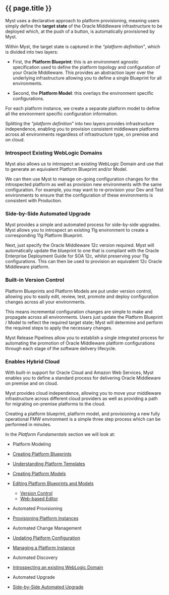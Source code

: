 ## {{ page.title }}

Myst uses a declarative approach to platform provisioning, meaning users simply define the **target state** of the Oracle Middleware infrastructure to be deployed which, at the push of a button, is automatically provisioned by Myst.

Within Myst, the target state is captured in the *“platform definition”*, which is divided into two layers:

* First, the **Platform Blueprint**: this is an environment agnostic specification used to define the platform topology and configuration of your Oracle Middleware. This provides an abstraction layer over the underlying infrastructure allowing you to define a single Blueprint for all environments.

* Second, the **Platform Model**: this overlays the environment specific configurations.

For each platform instance, we create a separate platform model to define all the environment specific configuration information.

Splitting the *“platform definition”* into two layers provides infrastructure independence, enabling you to provision consistent middleware platforms across all environments regardless of infrastructure type, on premise and on cloud.

### Introspect Existing WebLogic Domains

Myst also allows us to introspect an existing WebLogic Domain and use that to generate an equivalent Platform Blueprint and/or Model. 

We can then use Myst to manage on-going configuration changes for the introspected platform as well as provision new environments with the same configuration. For example, you may want to re-provision your Dev and Test environments to ensure that the configuration of these environments is consistent with Production.

### Side-by-Side Automated Upgrade

Myst provides a simple and automated process for side-by-side upgrades. Myst allows you to introspect an existing 11g environment to create a corresponding 11g Platform Blueprint.

Next, just specify the Oracle Middleware 12c version required. Myst will automatically update the blueprint to one that is compliant with the Oracle Enterprise Deployment Guide for SOA 12c, whilst preserving your 11g configurations. This can then be used to provision an equivalent 12c Oracle Middleware platform.

### Built-in Version Control

Platform Blueprints and Platform Models are put under version control, allowing you to easily edit, review, test, promote and deploy configuration changes across all your environments.

This means incremental configuration changes are simple to make and propagate across all environments. Users just update the Platform Blueprint / Model to reflect the required target state; Myst will determine and perform the required steps to apply the necessary changes. 

Myst Release Pipelines allow you to establish a single integrated process for automating the promotion of Oracle Middleware platform configurations through each stage of the software delivery lifecycle.

### Enables Hybrid Cloud

With built-in support for Oracle Cloud and Amazon Web Services, Myst enables you to define a standard process for delivering Oracle Middleware on premise and on cloud.

Myst provides cloud independence, allowing you to move your middleware infrastructure across different cloud providers as well as providing a path for migrating on-premise platforms to the cloud.

Creating a platform blueprint, platform model, and provisioning a new fully operational FMW environment is a simple three step process which can be performed in minutes.

In the *Platform Fundamentals* section we will look at:

* Platform Modeling

 * [Creating Platform Blueprints](/platform/blueprints/README.md)   

 * [Understanding Platform Templates](/platform/templates/README.md)

 * [Creating Platform Models](/platform/models/README.md)

 * [Editing Platform Blueprints and Models](/platform/definitions/README.md)
    * [Version Control](/platform/definitions/version-control/README.md)
    * [Web-based Editor](/platform/definitions/editor/README.md)


* Automated Provisioning

 * [Provisioning Platform Instances](/platform/provisioning/README.md)


* Automated Change Management

 * [Updating Platform Configuration](/platform/update/README.md)

 * [Managing a Platform Instance](/platform/management/README.md)


* Automated Discovery

 * [Introspecting an existing WebLogic Domain](/platform/introspection/README.md)


* Automated Upgrade

 * [Side-by-Side Automated Upgrade](/platform/upgrade/README.md)

